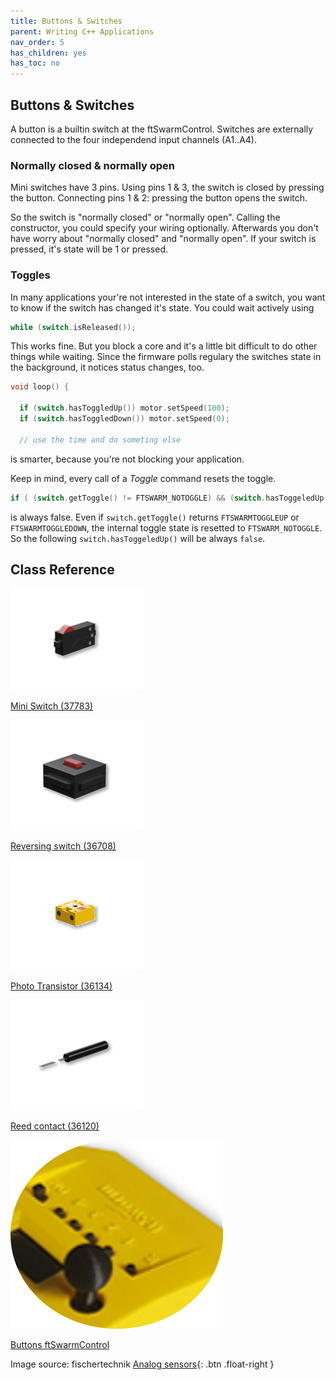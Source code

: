 ```yaml
---
title: Buttons & Switches
parent: Writing C++ Applications
nav_order: 5
has_children: yes
has_toc: no
---
```

## Buttons & Switches

A button is a builtin switch at the ftSwarmControl.
Switches are externally connected to the four independend input channels (A1..A4).

### Normally closed & normally open

Mini switches have 3 pins. Using pins 1 & 3, the switch is closed by pressing the button. Connecting pins 1 & 2: pressing the button opens the switch.

So the switch is "normally closed" or "normally open". Calling the constructor, you could specify your wiring optionally.
Afterwards you don't have worry about "normally closed" and "normally open". If your switch is pressed, it's state will be 1 or pressed.

### Toggles

In many applications your're not interested in the state of a switch, you want to know if the switch has changed it's state. You could wait actively using

```cpp
while (switch.isReleased());
```

This works fine. But you block a core and it's a little bit difficult to do other things while waiting. Since the firmware polls regulary the switches state in the background,
it notices status changes, too.

```cpp
void loop() {

  if (switch.hasToggledUp()) motor.setSpeed(100);
  if (switch.hasToggledDown()) motor.setSpeed(0);
  
  // use the time and do someting else
```

is smarter, because you're not blocking your application.

Keep in mind, every call of a *Toggle* command resets the toggle.

```cpp
if ( (switch.getToggle() != FTSWARM_NOTOGGLE) && (switch.hasToggeledUp()) ) ...
```

is always false. Even if `switch.getToggle()` returns `FTSWARMTOGGLEUP` or `FTSWARMTOGGLEDOWN`, the internal toggle state is resetted to `FTSWARM_NOTOGGLE`.
So the following `switch.hasToggeledUp()` will be always `false`.

## Class Reference

<div class="flex-imgs">
	<div class="ftblock">
		<a href="../switch/">
			<img class="ftimg" src="../../../assets/img/switches/switch-mini.png">
			<p class="fttext">Mini Switch (37783)</p>
		</a>
	</div>
	<div class="ftblock">
		<a href="../switch/">
			<img class="ftimg" src="../../../assets/img/switches/switch-reversing.png">
			<p class="fttext">Reversing switch (36708)</p>
		</a>
	</div>
	<div class="ftblock">
		<a href="../photo-transistor/">
			<img class="ftimg" src="../../../assets/img/switches/photo-transistor.png">
			<p class="fttext">Photo Transistor (36134)</p>
		</a>
	</div>
	<div class="ftblock">
		<a href="../switch-reed/">
			<img class="ftimg" src="../../../assets/img/switches/switch-reed.png">
			<p class="fttext">Reed contact (36120)</p>
		</a>
	</div>
	<div class="ftblock">
		<a href="../button/">
			<img class="ftimg" src="../../../assets/img/switches/ftSwarmControl.png">
			<p class="fttext">Buttons ftSwarmControl</p>
		</a>
	</div>
</div>

Image source: fischertechnik
[Analog sensors](../../analog/analog){: .btn .float-right }
<br>